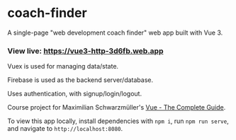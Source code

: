 # coach-finder

A single-page "web development coach finder" web app built with Vue 3.

### View live: https://vue3-http-3d6fb.web.app

Vuex is used for managing data/state.

Firebase is used as the backend server/database.

Uses authentication, with signup/login/logout.

Course project for Maximilian Schwarzmüller's [Vue - The Complete Guide](https://www.udemy.com/course/vuejs-2-the-complete-guide/).

To view this app locally, install dependencies with `npm i`, run `npm run serve`, and navigate to `http://localhost:8080`.
